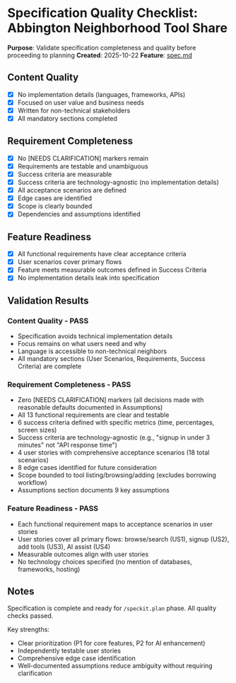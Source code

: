 # Specification Quality Checklist: Abbington Neighborhood Tool Share

**Purpose**: Validate specification completeness and quality before proceeding to planning
**Created**: 2025-10-22
**Feature**: [spec.md](../spec.md)

## Content Quality

- [x] No implementation details (languages, frameworks, APIs)
- [x] Focused on user value and business needs
- [x] Written for non-technical stakeholders
- [x] All mandatory sections completed

## Requirement Completeness

- [x] No [NEEDS CLARIFICATION] markers remain
- [x] Requirements are testable and unambiguous
- [x] Success criteria are measurable
- [x] Success criteria are technology-agnostic (no implementation details)
- [x] All acceptance scenarios are defined
- [x] Edge cases are identified
- [x] Scope is clearly bounded
- [x] Dependencies and assumptions identified

## Feature Readiness

- [x] All functional requirements have clear acceptance criteria
- [x] User scenarios cover primary flows
- [x] Feature meets measurable outcomes defined in Success Criteria
- [x] No implementation details leak into specification

## Validation Results

### Content Quality - PASS
- Specification avoids technical implementation details
- Focus remains on what users need and why
- Language is accessible to non-technical neighbors
- All mandatory sections (User Scenarios, Requirements, Success Criteria) are complete

### Requirement Completeness - PASS
- Zero [NEEDS CLARIFICATION] markers (all decisions made with reasonable defaults documented in Assumptions)
- All 13 functional requirements are clear and testable
- 6 success criteria defined with specific metrics (time, percentages, screen sizes)
- Success criteria are technology-agnostic (e.g., "signup in under 3 minutes" not "API response time")
- 4 user stories with comprehensive acceptance scenarios (18 total scenarios)
- 8 edge cases identified for future consideration
- Scope bounded to tool listing/browsing/adding (excludes borrowing workflow)
- Assumptions section documents 9 key assumptions

### Feature Readiness - PASS
- Each functional requirement maps to acceptance scenarios in user stories
- User stories cover all primary flows: browse/search (US1), signup (US2), add tools (US3), AI assist (US4)
- Measurable outcomes align with user stories
- No technology choices specified (no mention of databases, frameworks, hosting)

## Notes

Specification is complete and ready for `/speckit.plan` phase. All quality checks passed.

Key strengths:
- Clear prioritization (P1 for core features, P2 for AI enhancement)
- Independently testable user stories
- Comprehensive edge case identification
- Well-documented assumptions reduce ambiguity without requiring clarification
